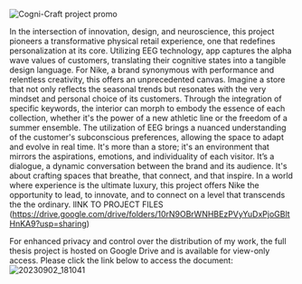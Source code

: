 

![Cogni-Craft project promo](https://github.com/rakshajay/Cogni-Craft/assets/137255223/e5c23f48-e6c5-4666-b3cb-9b7abbdc8a64)

In the intersection of innovation, design, and neuroscience, this project pioneers a transformative physical retail experience, one that redefines personalization at its core. Utilizing EEG technology, app captures the alpha wave values of customers, translating their cognitive states into a tangible design language.
For Nike, a brand synonymous with performance and relentless creativity, this offers an unprecedented canvas. Imagine a store that not only reflects the seasonal trends but resonates with the very mindset and personal choice of its customers. Through the integration of specific keywords, the interior can morph to embody the essence of each collection, whether it's the power of a new athletic line or the freedom of a summer ensemble.
The utilization of EEG brings a nuanced understanding of the customer's subconscious preferences, allowing the space to adapt and evolve in real time. It's more than a store; it's an environment that mirrors the aspirations, emotions, and individuality of each visitor.
 It’s a dialogue, a dynamic conversation between the brand and its audience. It's about crafting spaces that breathe, that connect, and that inspire. In a world where experience is the ultimate luxury, this project offers Nike the opportunity to lead, to innovate, and to connect on a level that transcends the the ordinary.
lINK TO PROJECT FILES (https://drive.google.com/drive/folders/10rN9OBrWNHBEzPVyYuDxPjoGBltHnKA9?usp=sharing)           

For enhanced privacy and control over the distribution of my work, the full thesis project is hosted on Google Drive and is available for view-only access. Please click the link below to access the document:
![20230902_181041](https://github.com/rakshajay/Cogni-Craft/assets/137255223/63cc9a1c-07d4-444e-a715-39e1ad55785a)
